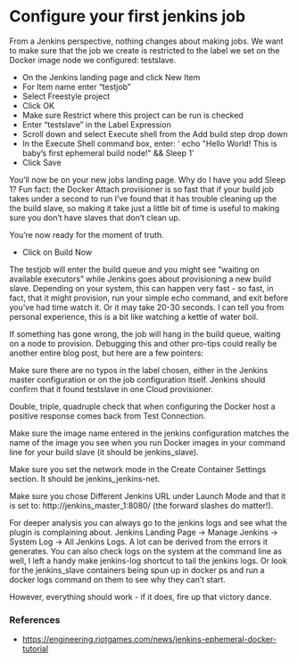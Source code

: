 # Configure your first jenkins job

From a Jenkins perspective, nothing changes about making jobs. We want to make sure that the job we create is restricted to the label we set on the Docker image node we configured: testslave.

 - On the Jenkins landing page and click New Item
 - For Item name enter “testjob”
 - Select Freestyle project
 - Click OK
 - Make sure Restrict where this project can be run is checked
 - Enter “testslave” in the Label Expression
 - Scroll down and select Execute shell from the Add build step drop down
 - In the Execute Shell command box, enter: ‘ echo "Hello World! This is baby’s first ephemeral build node!" && Sleep 1’
 - Click Save

You’ll now be on your new jobs landing page. Why do I have you add Sleep 1? Fun fact: the Docker Attach provisioner is so fast that if your build job takes under a second to run I’ve found that it has trouble cleaning up the the build slave, so making it take just a little bit of time is useful to making sure you don’t have slaves that don’t clean up.

You’re now ready for the moment of truth.

 * Click on Build Now

The testjob will enter the build queue and you might see “waiting on available executors” while Jenkins goes about provisioning a new build slave. Depending on your system, this can happen very fast - so fast, in fact, that it might provision, run your simple echo command, and exit before you’ve had time watch it. Or it may take 20-30 seconds. I can tell you from personal experience, this is a bit like watching a kettle of water boil.

If something has gone wrong, the job will hang in the build queue, waiting on a node to provision. Debugging this and other pro-tips could really be another entire blog post, but here are a few pointers:

Make sure there are no typos in the label chosen, either in the Jenkins master configuration or on the job configuration itself. Jenkins should confirm that it found testslave in one Cloud provisioner.

Double, triple, quadruple check that when configuring the Docker host a positive response comes back from Test Connection.

Make sure the image name entered in the jenkins configuration matches the name of the image you see when you run Docker images in your command line for your build slave (it should be jenkins_slave).

Make sure you set the network mode in the Create Container Settings section. It should be jenkins_jenkins-net.

Make sure you chose Different Jenkins URL under Launch Mode and that it is set to: http://jenkins_master_1:8080/ (the forward slashes do matter!).

For deeper analysis you can always go to the jenkins logs and see what the plugin is complaining about. Jenkins Landing Page -> Manage Jenkins -> System Log -> All Jenkins Logs. A lot can be derived from the errors it generates. You can also check logs on the system at the command line as well, I left a handy make jenkins-log shortcut to tail the jenkins logs. Or look for the jenkins_slave containers being spun up in docker ps and run a docker logs command on them to see why they can’t start.

However, everything should work - if it does, fire up that victory dance.

### References

 - https://engineering.riotgames.com/news/jenkins-ephemeral-docker-tutorial

